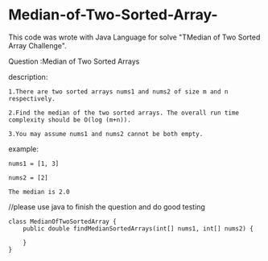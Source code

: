 # Median-of-Two-Sorted-Array-
This code was wrote with Java Language for solve "TMedian of Two Sorted Array Challenge". 


Question :Median of Two Sorted Arrays

description:

	1.There are two sorted arrays nums1 and nums2 of size m and n respectively.
	
	2.Find the median of the two sorted arrays. The overall run time complexity should be O(log (m+n)).
	
	3.You may assume nums1 and nums2 cannot be both empty.
	
example:
	
	nums1 = [1, 3]
	
	nums2 = [2]
	
	The median is 2.0


//please use java to finish the question and do good testing
	
	class MedianOfTwoSortedArray {
   	 	public double findMedianSortedArrays(int[] nums1, int[] nums2) {
        
    	}
    }
